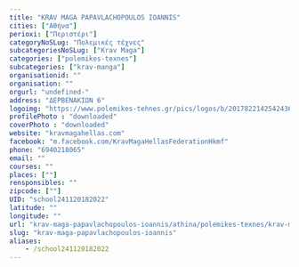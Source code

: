 ```yaml
---
title: "KRAV MAGA PAPAVLACHOPOULOS IOANNIS"
cities: ["Αθήνα"]
perioxi: ["Περιστέρι"]
categoryNoSLug: "Πολεμικές τέχνες"
subcategoriesNoSLug: ["Krav Maga"]
categories: ["polemikes-texnes"]
subcategories: ["krav-manga"]
organisationid: ""
organisation: ""
orgurl: "undefined-"
address: "ΔΕΡΒΕΝΑΚΙΩΝ 6"
logoimg: "https://www.polemikes-tehnes.gr/pics/logos/b/2017822142542436.jpg"
profilePhoto : "downloaded"
coverPhoto : "downloaded"
website: "kravmagahellas.com"
facebook: "m.facebook.com/KravMagaHellasFederationHkmf"
phone: "6940218065"
email: ""
courses: ""
places: [""]
rensponsibles: ""
zipcode: [""]
UID: "school241120182022"
latitude: ""
longitude: ""
url: "krav-maga-papavlachopoulos-ioannis/athina/polemikes-texnes/krav-manga"
slug: "krav-maga-papavlachopoulos-ioannis"
aliases:
    - /school241120182022
---
```





